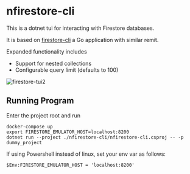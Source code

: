 # nfirestore-cli

This is a dotnet tui for interacting with Firestore databases.  

It is based on [firestore-cli](https://github.com/Ion-manden/firestore-cli/tree/main) a Go application with similar remit.

Expanded functionality includes

- Support for nested collections
- Configurable query limit (defaults to 100)
  
![firestore-tui2](https://github.com/tznind/nfirestore-cli/assets/31306100/e34902c2-0830-4f63-959c-64171142c7bf)

## Running Program
Enter the project root and run

```
docker-compose up
export FIRESTORE_EMULATOR_HOST=localhost:8200
dotnet run --project ./nfirestore-cli/nfirestore-cli.csproj -- -p dummy_project
```

If using Powershell instead of linux, set your env var as follows:
```
$Env:FIRESTORE_EMULATOR_HOST = 'localhost:8200'
```
